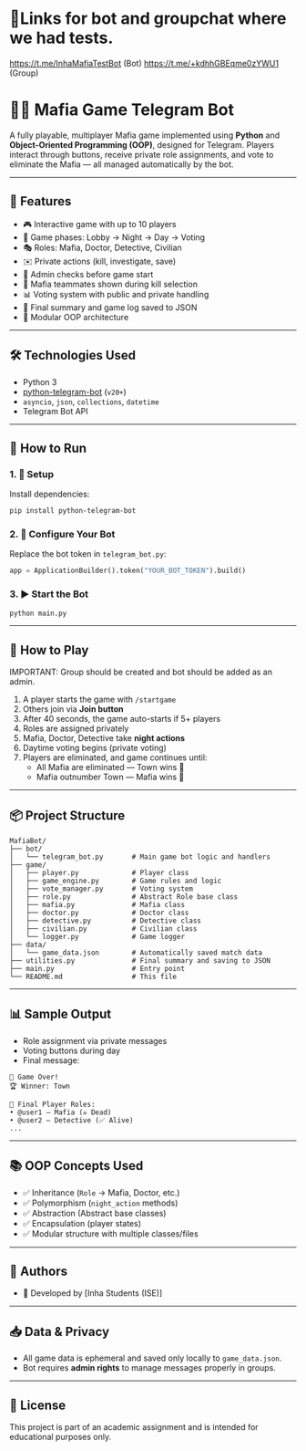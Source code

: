 # 🔗Links for bot and groupchat where we had tests. 
https://t.me/InhaMafiaTestBot (Bot)
https://t.me/+kdhhGBEqme0zYWU1 (Group)


# 🕵️‍♂️ Mafia Game Telegram Bot

A fully playable, multiplayer Mafia game implemented using **Python** and **Object-Oriented Programming (OOP)**, designed for Telegram. Players interact through buttons, receive private role assignments, and vote to eliminate the Mafia — all managed automatically by the bot.

---

## 📌 Features

- 🎮 Interactive game with up to 10 players
- 🔁 Game phases: Lobby → Night → Day → Voting
- 🎭 Roles: Mafia, Doctor, Detective, Civilian
- ✉️ Private actions (kill, investigate, save)
- 🔐 Admin checks before game start
- 🔴 Mafia teammates shown during kill selection
- 📊 Voting system with public and private handling
- 📝 Final summary and game log saved to JSON
- 📂 Modular OOP architecture

---

## 🛠 Technologies Used

- Python 3
- [python-telegram-bot](https://python-telegram-bot.readthedocs.io/) (`v20+`)
- `asyncio`, `json`, `collections`, `datetime`
- Telegram Bot API

---

## 🚀 How to Run

### 1. 🔧 Setup

Install dependencies:

```bash
pip install python-telegram-bot
```

### 2. 🤖 Configure Your Bot

Replace the bot token in `telegram_bot.py`:

```python
app = ApplicationBuilder().token("YOUR_BOT_TOKEN").build()
```

### 3. ▶️ Start the Bot

```bash
python main.py
```

---

## 👥 How to Play
IMPORTANT: Group should be created and bot should be added as an admin.
1. A player starts the game with `/startgame`
2. Others join via **Join button**
3. After 40 seconds, the game auto-starts if 5+ players
4. Roles are assigned privately
5. Mafia, Doctor, Detective take **night actions**
6. Daytime voting begins (private voting)
7. Players are eliminated, and game continues until:
   - All Mafia are eliminated — Town wins 🎉
   - Mafia outnumber Town — Mafia wins 🔪

---

## 📦 Project Structure

```
MafiaBot/
├── bot/
│   └── telegram_bot.py       # Main game bot logic and handlers
├── game/
│   ├── player.py             # Player class
│   ├── game_engine.py        # Game rules and logic
│   ├── vote_manager.py       # Voting system
│   ├── role.py               # Abstract Role base class
│   ├── mafia.py              # Mafia class
│   ├── doctor.py             # Doctor class
│   ├── detective.py          # Detective class
│   ├── civilian.py           # Civilian class
│   └── logger.py             # Game logger
├── data/
│   └── game_data.json        # Automatically saved match data
├── utilities.py              # Final summary and saving to JSON
├── main.py                   # Entry point
└── README.md                 # This file
```

---

## 📊 Sample Output

- Role assignment via private messages
- Voting buttons during day
- Final message:
```
🏁 Game Over!
🏆 Winner: Town

👥 Final Player Roles:
• @user1 — Mafia (☠️ Dead)
• @user2 — Detective (✅ Alive)
...
```

---

## 📚 OOP Concepts Used

- ✅ Inheritance (`Role` → Mafia, Doctor, etc.)
- ✅ Polymorphism (`night_action` methods)
- ✅ Abstraction (Abstract base classes)
- ✅ Encapsulation (player states)
- ✅ Modular structure with multiple classes/files

---

## 🧠 Authors

- 🔸 Developed by [Inha Students (ISE)]

---

## 📥 Data & Privacy

- All game data is ephemeral and saved only locally to `game_data.json`.
- Bot requires **admin rights** to manage messages properly in groups.

---

## 📃 License

This project is part of an academic assignment and is intended for educational purposes only.
